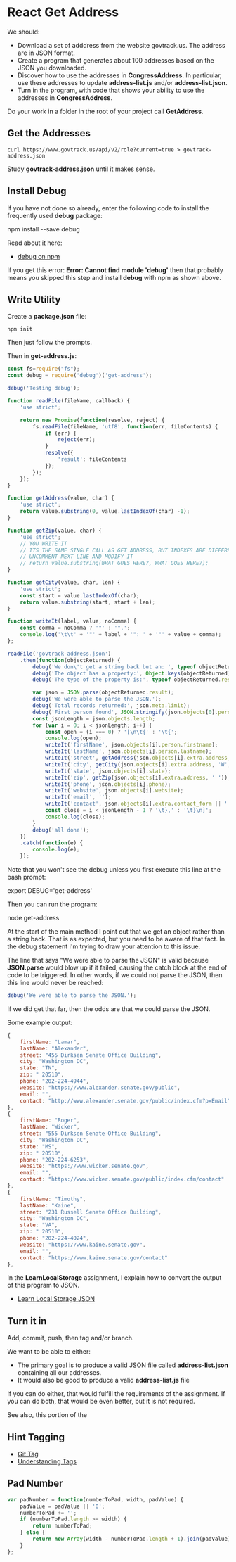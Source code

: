 # React Get Address

We should:

- Download a set of adddress from the website govtrack.us. The address are in JSON format.
- Create a program that generates about 100 addresses based on the JSON you downloaded.
- Discover how to use the addresses in **CongressAddress**. In particular, use these addresses to update **address-list.js** and/or **address-list.json**.
- Turn in the program, with code that shows your ability to use the addresses in **CongressAddress**.

Do your work in a folder in the root of your project call **GetAddress**.

## Get the Addresses

```
curl https://www.govtrack.us/api/v2/role?current=true > govtrack-address.json
```

Study **govtrack-address.json** until it makes sense.

## Install Debug

If you have not done so already, enter the following code to install the frequently used **debug** package:

  npm install --save debug

Read about it here:

- [debug on npm](https://www.npmjs.com/package/debug)  

If you get this error: **Error: Cannot find module 'debug'** then that probably means you skipped this step and install **debug** with npm as shown above.

## Write Utility

Create a **package.json** file:

    npm init

Then just follow the prompts.    

Then in **get-address.js**:

```javascript
const fs=require("fs");
const debug = require('debug')('get-address');

debug('Testing debug');

function readFile(fileName, callback) {
    'use strict';

    return new Promise(function(resolve, reject) {
        fs.readFile(fileName, 'utf8', function(err, fileContents) {
            if (err) {
                reject(err);
            }
            resolve({
                'result': fileContents
            });
        });
    });
}

function getAddress(value, char) {
    'use strict';
    return value.substring(0, value.lastIndexOf(char) -1);
}

function getZip(value, char) {
    'use strict';
    // YOU WRITE IT
    // ITS THE SAME SINGLE CALL AS GET ADDRESS, BUT INDEXES ARE DIFFERENT
    // UNCOMMENT NEXT LINE AND MODIFY IT
    // return value.substring(WHAT GOES HERE?, WHAT GOES HERE?);
}

function getCity(value, char, len) {
    'use strict';
    const start = value.lastIndexOf(char);
    return value.substring(start, start + len);
}

function writeIt(label, value, noComma) {
    const comma = noComma ? '"' : '",';
    console.log('\t\t' + '"' + label + '": ' + '"' + value + comma);
};

readFile('govtrack-address.json')
    .then(function(objectReturned) {
        debug('We don\'t get a string back but an: ', typeof objectReturned);
        debug('The object has a property:', Object.keys(objectReturned));
        debug('The type of the property is:', typeof objectReturned.result);

        var json = JSON.parse(objectReturned.result);
        debug('We were able to parse the JSON.');
        debug('Total records returned:', json.meta.limit);
        debug('First person found', JSON.stringify(json.objects[0].person.name));
        const jsonLength = json.objects.length;
        for (var i = 0; i < jsonLength; i++) {
            const open = (i === 0) ? '[\n\t{' : '\t{';
            console.log(open);
            writeIt('firstName', json.objects[i].person.firstname);
            writeIt('lastName', json.objects[i].person.lastname);
            writeIt('street', getAddress(json.objects[i].extra.address, 'W'));
            writeIt('city', getCity(json.objects[i].extra.address, 'W', 13));
            writeIt('state', json.objects[i].state);
            writeIt('zip', getZip(json.objects[i].extra.address, ' '));
            writeIt('phone', json.objects[i].phone);
            writeIt('website', json.objects[i].website);
            writeIt('email', '');
            writeIt('contact', json.objects[i].extra.contact_form || '', true);
            const close = i < jsonLength - 1 ? '\t},' : '\t}\n]';
            console.log(close);
        }
        debug('all done');
    })
    .catch(function(e) {
        console.log(e);
    });
```

Note that you won't see the debug unless you first execute this line at the bash prompt:

  export DEBUG='get-address'

Then you can run the program:

  node get-address

At the start of the main method I point out that we get an object rather than a string back. That is as expected, but you need to be aware of that fact. In the debug statement I'm trying to draw your attention to this issue.

The line that says "We were able to parse the JSON" is valid because **JSON.parse** would blow up if it failed, causing the catch block at the end of code to be triggered. In other words, if we could not parse the JSON, then this line would never be reached:

```javascript
debug('We were able to parse the JSON.');
```

If we did get that far, then the odds are that we could parse the JSON.

Some example output:

```javascript
{
	firstName: "Lamar",
	lastName: "Alexander",
	street: "455 Dirksen Senate Office Building",
	city: "Washington DC",
	state: "TN",
	zip: " 20510",
	phone: "202-224-4944",
	website: "https://www.alexander.senate.gov/public",
	email: "",
	contact: "http://www.alexander.senate.gov/public/index.cfm?p=Email"
},
{
	firstName: "Roger",
	lastName: "Wicker",
	street: "555 Dirksen Senate Office Building",
	city: "Washington DC",
	state: "MS",
	zip: " 20510",
	phone: "202-224-6253",
	website: "https://www.wicker.senate.gov",
	email: "",
	contact: "https://www.wicker.senate.gov/public/index.cfm/contact"
},
{
	firstName: "Timothy",
	lastName: "Kaine",
	street: "231 Russell Senate Office Building",
	city: "Washington DC",
	state: "VA",
	zip: " 20510",
	phone: "202-224-4024",
	website: "https://www.kaine.senate.gov",
	email: "",
	contact: "https://www.kaine.senate.gov/contact"
},
```

In the **LearnLocalStorage** assignment, I explain how to convert the output of this program to JSON.

- [Learn Local Storage JSON][lls-json]

[lls-json]: http://www.ccalvert.net/books/CloudNotes/Assignments/Browser/LearnLocalStorage.html#create-json

## Turn it in

Add, commit, push, then tag and/or branch.

We want to be able to either:

- The primary goal is to produce a valid JSON file called **address-list.json** containing all our addresses.
- It would also be good to produce a valid **address-list.js** file

If you can do either, that would fulfill the requirements of the assignment. If you can do both, that would be even better, but it is not required.

See also, this portion of the

## Hint Tagging

- [Git Tag][git-tag]
- [Understanding Tags][under-tag]

[git-tag]: http://www.elvenware.com/charlie/development/cloud/Git.html#git-tag
[under-tag]: http://www.elvenware.com/charlie/development/cloud/Git.html#understanding-tags

## Pad Number

```javascript
var padNumber = function(numberToPad, width, padValue) {
    padValue = padValue || '0';
    numberToPad += '';
    if (numberToPad.length >= width) {
        return numberToPad;
    } else {
        return new Array(width - numberToPad.length + 1).join(padValue) + numberToPad;
    }
};
```
